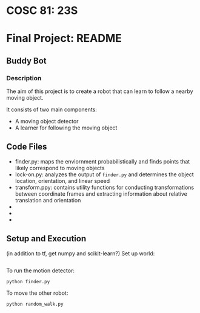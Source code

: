 # COSC 81: 23S
# Final Project: README
## Buddy Bot
### Description

The aim of this project is to create a robot that can learn to follow a nearby moving object.

It consists of two main components:
* A moving object detector
* A learner for following the moving object

## Code Files
* finder.py: maps the enviornment probabilistically and finds points that likely correspond to moving
objects
* lock-on.py: analyzes the output of `finder.py` and determines the object location, orientation,
and linear speed
* transform.ppy: contains utility functions for conducting transformations between coordinate frames
and extracting information about relative translation and orientation
*
*
*

## Setup and Execution
(in addition to tf, get numpy and scikit-learn?)
Set up world:
```
```
To run the motion detector:
```
python finder.py
```

To move the other robot:
```
python random_walk.py
```

#